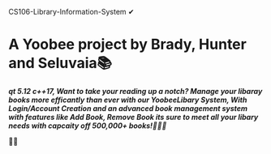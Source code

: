 CS106-Library-Information-System ✔
# A Yoobee project by Brady, Hunter and Seluvaia📚

***qt 5.12 c++17, Want to take your reading up a notch? Manage your libaray books more efficantly than ever with our YoobeeLibary System, With Login/Account Creation and an advanced book management system with features like Add Book, Remove Book its sure to meet all your libary needs with capcaity off 500,000+ books!📖📖📖***


📖📖
